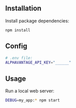 

## Installation

Install package dependencies:

```sh
npm install
```

## Config

```sh
# .env file:
ALPHAVANTAGE_API_KEY="______"
```

## Usage

Run a local web server:

```sh
DEBUG=my_app:* npm start
```

